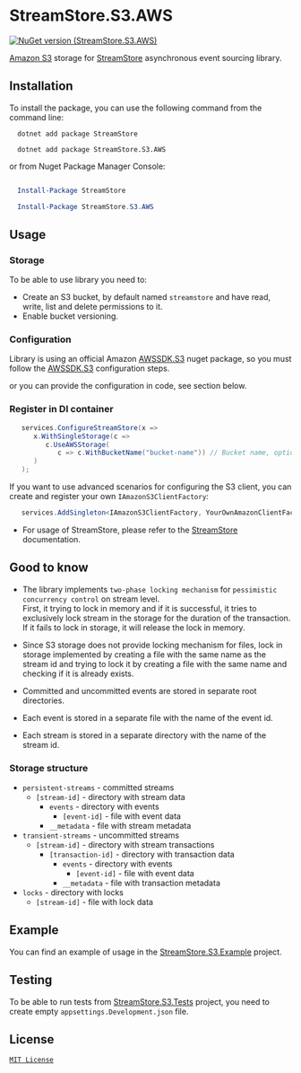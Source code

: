 # StreamStore.S3.AWS

[![NuGet version (StreamStore.S3.AWS)](https://img.shields.io/nuget/v/StreamStore.S3.AWS.svg?style=flat-square)](https://www.nuget.org/packages/StreamStore.S3.AWS/)

[Amazon S3] storage for [StreamStore] asynchronous event sourcing library.

## Installation

To install the package, you can use the following command from the command line:

```dotnetcli
  dotnet add package StreamStore

  dotnet add package StreamStore.S3.AWS
```

or from Nuget Package Manager Console:

```powershell

  Install-Package StreamStore

  Install-Package StreamStore.S3.AWS
```

## Usage

### Storage

To be able to use library you need to:

- Create an S3 bucket, by default named `streamstore` and have read, write, list and delete permissions to it.
- Enable bucket versioning.

### Configuration

Library is using an official Amazon [AWSSDK.S3] nuget package, so you must follow the [AWSSDK.S3] configuration steps.


or you can provide the configuration in code, see section below.

### Register in DI container

```csharp
   services.ConfigureStreamStore(x =>
      x.WithSingleStorage(c =>
         c.UseAWSStorage(
            c => c.WithBucketName("bucket-name")) // Bucket name, optional, by default "streamstore"
      )
   );
```

If you want to use advanced scenarios for configuring the S3 client, you can create and register your own ``IAmazonS3ClientFactory``:

```csharp
   services.AddSingleton<IAmazonS3ClientFactory, YourOwnAmazonClientFactory>();
```

- For usage of StreamStore, please refer to the [StreamStore] documentation.

## Good to know

- The library implements `two-phase locking mechanism` for `pessimistic concurrency control` on stream level.  
First, it trying to lock in memory and if it is successful, it tries to exclusively lock stream in the storage for the duration of the transaction. If it fails to lock in storage, it will release the lock in memory.

- Since S3 storage does not provide locking mechanism for files, lock in storage implemented by creating a file with the same name as the stream id and trying to lock it by creating a file with the same name and checking if it is already exists.

- Committed and uncommitted events are stored in separate root directories.

- Each event is stored in a separate file with the name of the event id.

- Each stream is stored in a separate directory with the name of the stream id.

### Storage structure

- `persistent-streams` - committed streams
  - `[stream-id]` - directory with stream data
    - `events` - directory with events
      - `[event-id]` - file with event data
    - `__metadata` - file with stream metadata
- `transient-streams` - uncommitted streams
  - `[stream-id]` - directory with stream transactions
    - `[transaction-id]` - directory with transaction data
      - `events` - directory with events
        - `[event-id]` - file with event data
      - `__metadata` - file with transaction metadata
- `locks` - directory with locks
  - `[stream-id]` - file with lock data

## Example

You can find an example of usage in the [StreamStore.S3.Example](https://github.com/kostiantyn-matsebora/streamstore/tree/master/src/StreamStore.S3.Example) project.

## Testing

To be able to run tests from [StreamStore.S3.Tests](../StreamStore.S3.Tests/) project, you need to create empty `appsettings.Development.json` file.

## License

[`MIT License`](../../LICENSE)

[Amazon S3]: https://aws.amazon.com/s3/
[AWSSDK.S3]: https://www.nuget.org/packages/AWSSDK.S3/
[StreamStore]: https://github.com/kostiantyn-matsebora/streamstore/tree/master
